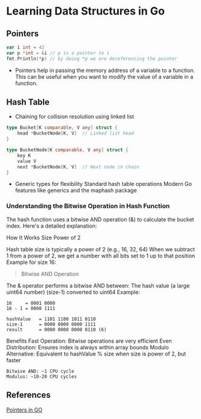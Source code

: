 # Learning Data Structures in Go

## Pointers

```go
var i int = 42
var p *int = &i // p is a pointer to i
fmt.Println(*p) // by doing *p we are dereferencing the pointer
```

- Pointers help in passing the memory address of a variable to a function. This can be useful when you want to modify the value of a variable in a function.

## Hash Table

- Chaining for collision resolution using linked list

```go
type Bucket[K comparable, V any] struct {
    head *BucketNode[K, V]  // Linked list head
}

type BucketNode[K comparable, V any] struct {
    key K
    value V
    next *BucketNode[K, V]  // Next node in chain
}
```

- Generic types for flexibility
Standard hash table operations
Modern Go features like generics and the maphash package

### Understanding the Bitwise Operation in Hash Function

The hash function uses a bitwise AND operation (&) to calculate the bucket index. Here's a detailed explanation:

How It Works
Size Power of 2

Hash table size is typically a power of 2 (e.g., 16, 32, 64)
When we subtract 1 from a power of 2, we get a number with all bits set to 1 up to that position
Example for size 16:

> Bitwise AND Operation

The & operator performs a bitwise AND between:
The hash value (a large uint64 number)
(size-1) converted to uint64
Example:

```
16     = 0001 0000
16 - 1 = 0000 1111
```

```
hashValue   = 1101 1100 1011 0110
size-1      = 0000 0000 0000 1111
result      = 0000 0000 0000 0110 (6)
```


Benefits
Fast Operation: Bitwise operations are very efficient
Even Distribution: Ensures index is always within array bounds
Modulo Alternative: Equivalent to hashValue % size when size is power of 2, but faster
```
Bitwise AND: ~1 CPU cycle
Modulus: ~10-20 CPU cycles
```


## References

[Pointers in GO](https://youtu.be/2XEQsJLsLN0?si=MRGwlgKO38sbS5rc)